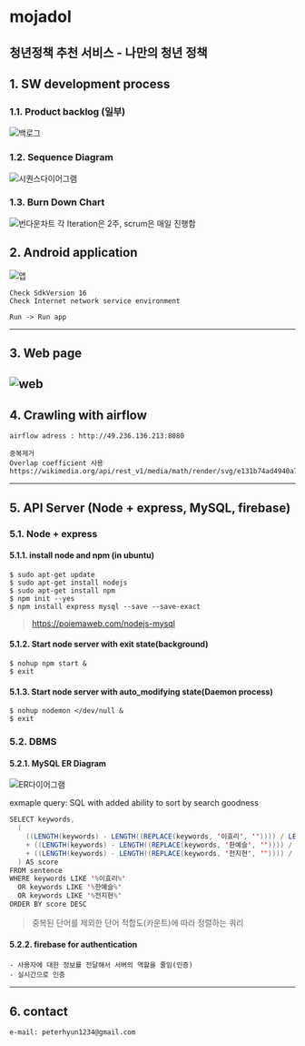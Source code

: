 # mojadol
청년정책 추천 서비스 - 나만의 청년 정책
------------------------------------
## 1. SW development process
### 1.1. Product backlog (일부)
![백로그](https://user-images.githubusercontent.com/46476398/94428346-88338a00-01cb-11eb-9999-ec4376e0e28f.png)

### 1.2. Sequence Diagram
![시퀀스다이어그램](https://user-images.githubusercontent.com/46476398/94428338-85389980-01cb-11eb-9ad8-458608668cc8.png)

### 1.3. Burn Down Chart
![번다운차트](https://user-images.githubusercontent.com/46476398/94428349-88338a00-01cb-11eb-9c8e-6a67af4c00b3.png)
    각 Iteration은 2주, scrum은 매일 진행함


## 2. Android application
![앱](https://user-images.githubusercontent.com/46476398/94428343-87025d00-01cb-11eb-8e8b-365ad882e9f3.png)

    Check SdkVersion 16
    Check Internet network service environment
    
    Run -> Run app
---------------------------------------- 
## 3. Web page
![web](https://user-images.githubusercontent.com/46476398/68107383-0a69ee80-ff28-11e9-9e6a-879444c84eb8.png)
---------------------------------------- 
## 4. Crawling with airflow

    airflow adress : http://49.236.136.213:8080
    
    중복제거
    Overlap coefficient 사용 
    https://wikimedia.org/api/rest_v1/media/math/render/svg/e131b74ad4940a763904822eed7b74a843d27ba0
----------------------------------------    
## 5. API Server (Node + express, MySQL, firebase)
### 5.1. Node + express
#### 5.1.1. install node and npm (in ubuntu)
    $ sudo apt-get update 
    $ sudo apt-get install nodejs
    $ sudo apt-get install npm
    $ npm init --yes
    $ npm install express mysql --save --save-exact
> https://poiemaweb.com/nodejs-mysql
#### 5.1.2. Start node server with exit state(background)    
    $ nohup npm start &
    $ exit
#### 5.1.3. Start node server with auto_modifying state(Daemon process)
    $ nohup nodemon </dev/null &
    $ exit
### 5.2. DBMS

#### 5.2.1. MySQL ER Diagram
![ER다이어그램](https://user-images.githubusercontent.com/46476398/94428345-879af380-01cb-11eb-8fdb-12eeb3f17eb8.png)


exmaple query: SQL with added ability to sort by search goodness   
```java
SELECT keywords,
  (
    ((LENGTH(keywords) - LENGTH((REPLACE(keywords, '이효리', '')))) / LENGTH('이효리'))
    + ((LENGTH(keywords) - LENGTH((REPLACE(keywords, '한예슬', '')))) / LENGTH('한예슬'))
    + ((LENGTH(keywords) - LENGTH((REPLACE(keywords, '전지현', '')))) / LENGTH('전지현'))
  ) AS score
FROM sentence
WHERE keywords LIKE '%이효리%'
  OR keywords LIKE '%한예슬%'
  OR keywords LIKE '%전지현%'
ORDER BY score DESC
```
> 중복된 단어를 제외한 단어 적합도(카운트)에 따라 정렬하는 쿼리  <br>

#### 5.2.2. firebase for authentication 

    - 사용자에 대한 정보를 전달해서 서버의 역할을 줄임(인증)
    - 실시간으로 인증

----------------------------------------   
## 6. contact
    e-mail: peterhyun1234@gmail.com
